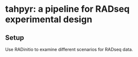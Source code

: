 # tahpyr: a pipeline for RADseq experimental design

## Setup

Use RADinitio to examine different scenarios for RADseq data.